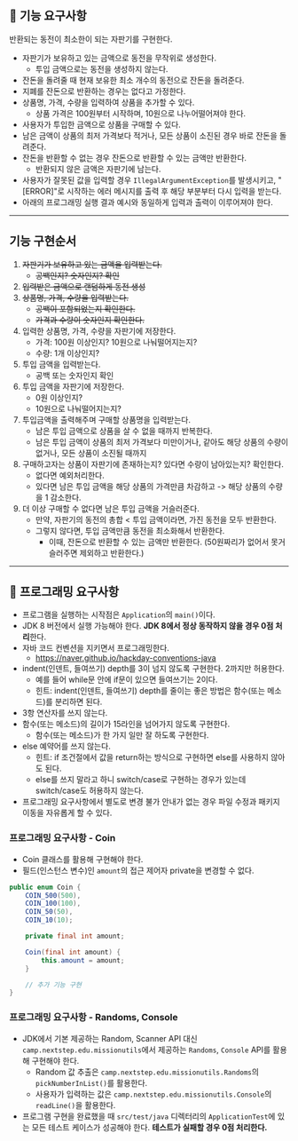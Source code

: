 ## 🚀 기능 요구사항

반환되는 동전이 최소한이 되는 자판기를 구현한다.

- 자판기가 보유하고 있는 금액으로 동전을 무작위로 생성한다.
    - 투입 금액으로는 동전을 생성하지 않는다.
- 잔돈을 돌려줄 때 현재 보유한 최소 개수의 동전으로 잔돈을 돌려준다.
- 지폐를 잔돈으로 반환하는 경우는 없다고 가정한다.
- 상품명, 가격, 수량을 입력하여 상품을 추가할 수 있다.
    - 상품 가격은 100원부터 시작하며, 10원으로 나누어떨어져야 한다.
- 사용자가 투입한 금액으로 상품을 구매할 수 있다.
- 남은 금액이 상품의 최저 가격보다 적거나, 모든 상품이 소진된 경우 바로 잔돈을 돌려준다.
- 잔돈을 반환할 수 없는 경우 잔돈으로 반환할 수 있는 금액만 반환한다.
    - 반환되지 않은 금액은 자판기에 남는다.
- 사용자가 잘못된 값을 입력할 경우 `IllegalArgumentException`를 발생시키고, "[ERROR]"로 시작하는 에러 메시지를 출력 후 해당 부분부터 다시 입력을 받는다.
- 아래의 프로그래밍 실행 결과 예시와 동일하게 입력과 출력이 이루어져야 한다.

---

## 기능 구현순서
1. ~~자판기가 보유하고 있는 금액을 입력받는다.~~
   - ~~공백인지? 숫자인지? 확인~~
2. ~~입력받은 금액으로 랜덤하게 동전 생성~~
3. ~~상품명, 가격, 수량을 입력받는다.~~
   - ~~공백이 포함되었는지 확인한다.~~
   - ~~가격과 수량이 숫자인지 확인한다.~~
4. 입력한 상품명, 가격, 수량을 자판기에 저장한다.
   - 가격: 100원 이상인지? 10원으로 나눠떨어지는지?
   - 수량: 1개 이상인지?
5. 투입 금액을 입력받는다.
   - 공백 또는 숫자인지 확인
6. 투입 금액을 자판기에 저장한다.
   - 0원 이상인지?
   - 10원으로 나눠떨어지는지?
6. 투입금액을 출력해주며 구매할 상품명을 입력받는다.
   - 남은 투입 금액으로 상품을 살 수 없을 때까지 반복한다.
   - 남은 투입 금액이 상품의 최저 가격보다 미만이거나, 같아도 해당 상품의 수량이 없거나, 모든 상품이 소진될 때까지
7. 구매하고자는 상품이 자판기에 존재하는지? 있다면 수량이 남아있는지? 확인한다.
   - 없다면 예외처리한다.
   - 있다면 남은 투입 금액을 해당 상품의 가격만큼 차감하고 -> 해당 상품의 수량을 1 감소한다.
8. 더 이상 구매할 수 없다면 남은 투입 금액을 거슬러준다.
   - 만약, 자판기의 동전의 총합 < 투입 금액이라면, 가진 동전을 모두 반환한다.
   - 그렇지 않다면, 투입 금액만큼 동전을 최소화해서 반환한다.
     - 이때, 잔돈으로 반환할 수 있는 금액만 반환한다. (50원짜리가 없어서 못거슬러주면 제외하고 반환한다.)
---

## 🎱 프로그래밍 요구사항

- 프로그램을 실행하는 시작점은 `Application`의 `main()`이다.
- JDK 8 버전에서 실행 가능해야 한다. **JDK 8에서 정상 동작하지 않을 경우 0점 처리**한다.
- 자바 코드 컨벤션을 지키면서 프로그래밍한다.
    - https://naver.github.io/hackday-conventions-java
- indent(인덴트, 들여쓰기) depth를 3이 넘지 않도록 구현한다. 2까지만 허용한다.
    - 예를 들어 while문 안에 if문이 있으면 들여쓰기는 2이다.
    - 힌트: indent(인덴트, 들여쓰기) depth를 줄이는 좋은 방법은 함수(또는 메소드)를 분리하면 된다.
- 3항 연산자를 쓰지 않는다.
- 함수(또는 메소드)의 길이가 15라인을 넘어가지 않도록 구현한다.
    - 함수(또는 메소드)가 한 가지 일만 잘 하도록 구현한다.
- else 예약어를 쓰지 않는다.
    - 힌트: if 조건절에서 값을 return하는 방식으로 구현하면 else를 사용하지 않아도 된다.
    - else를 쓰지 말라고 하니 switch/case로 구현하는 경우가 있는데 switch/case도 허용하지 않는다.
- 프로그래밍 요구사항에서 별도로 변경 불가 안내가 없는 경우 파일 수정과 패키지 이동을 자유롭게 할 수 있다.

### 프로그래밍 요구사항 - Coin

- Coin 클래스를 활용해 구현해야 한다.
- 필드(인스턴스 변수)인 `amount`의 접근 제어자 private을 변경할 수 없다.

```java
public enum Coin {
    COIN_500(500),
    COIN_100(100),
    COIN_50(50),
    COIN_10(10);

    private final int amount;

    Coin(final int amount) {
        this.amount = amount;
    }

    // 추가 기능 구현
}
```

### 프로그래밍 요구사항 - Randoms, Console

- JDK에서 기본 제공하는 Random, Scanner API 대신 `camp.nextstep.edu.missionutils`에서 제공하는 `Randoms`, `Console` API를 활용해 구현해야 한다.
    - Random 값 추출은 `camp.nextstep.edu.missionutils.Randoms`의 `pickNumberInList()`를 활용한다.
    - 사용자가 입력하는 값은 `camp.nextstep.edu.missionutils.Console`의 `readLine()`을 활용한다.
- 프로그램 구현을 완료했을 때 `src/test/java` 디렉터리의 `ApplicationTest`에 있는 모든 테스트 케이스가 성공해야 한다. **테스트가 실패할 경우 0점 처리한다.**